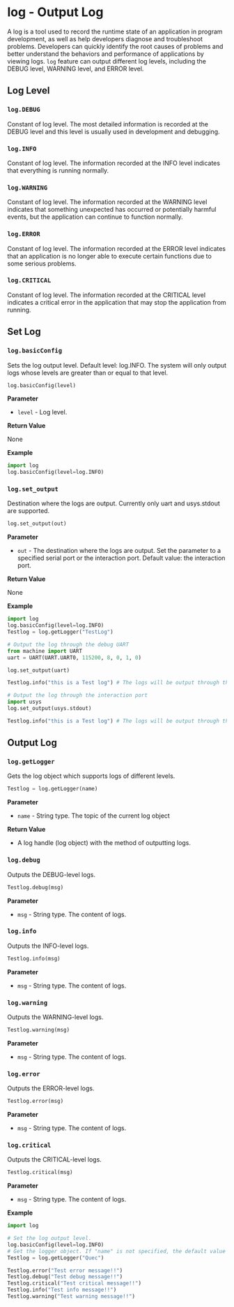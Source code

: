 # log - Output Log

A log is a tool used to record the runtime state of an application in program development, as well as help developers diagnose and troubleshoot problems. Developers can quickly identify the root causes of problems and better understand the behaviors and performance of applications by viewing logs. `log` feature can output different log levels, including the DEBUG level, WARNING level, and ERROR level.



## Log Level

### `log.DEBUG`

Constant of log level. The most detailed information is recorded at the DEBUG level and this level is usually used in development and debugging.

### `log.INFO`

Constant of log level.  The information recorded at the INFO level indicates that everything is running normally.

### `log.WARNING`

Constant of log level.  The information recorded at the WARNING level indicates that something unexpected has occurred or potentially harmful events, but the application can continue to function normally.

### `log.ERROR`

Constant of log level. The information recorded at the ERROR level indicates that an application is no longer able to execute certain functions due to some serious problems.

### `log.CRITICAL`

Constant of log level. The information recorded at the CRITICAL level indicates a critical error in the application that may stop the application from running. 

## Set Log

### `log.basicConfig`

Sets the log output level. Default level: log.INFO. The system will only output logs whose levels are greater than or equal to that level.

```python
log.basicConfig(level)
```

**Parameter**

* `level` - Log level.

**Return Value**

None

**Example**

```python
import log
log.basicConfig(level=log.INFO)
```

### `log.set_output`

Destination where the logs are output. Currently only uart and usys.stdout are supported.

```python
log.set_output(out)
```

**Parameter**

* `out` - The destination where the logs are output. Set the parameter to a specified serial port or the interaction port. Default value: the interaction port. 

**Return Value**

None

**Example**

```python
import log
log.basicConfig(level=log.INFO)
Testlog = log.getLogger("TestLog")

# Output the log through the debug UART
from machine import UART
uart = UART(UART.UART0, 115200, 8, 0, 1, 0)

log.set_output(uart)

Testlog.info("this is a Test log") # The logs will be output through the specified UART.

# Output the log through the interaction port
import usys
log.set_output(usys.stdout)

Testlog.info("this is a Test log") # The logs will be output through the interaction port.
```

## Output Log

### `log.getLogger`

Gets the log object which supports logs of different levels.

```python
Testlog = log.getLogger(name)
```

**Parameter**

* `name` - String type. The topic of the current log object

**Return Value**

*  A log handle (log object) with the method of outputting logs.

### `log.debug`

Outputs the DEBUG-level logs. 

```python
Testlog.debug(msg)
```

**Parameter**

* `msg` - String type. The content of logs.

### `log.info`

Outputs the INFO-level logs.

```python
Testlog.info(msg)
```

**Parameter**

* `msg` - String type. The content of logs.

### `log.warning`

Outputs the WARNING-level logs.

```python
Testlog.warning(msg)
```

**Parameter**

* `msg` - String type. The content of logs.

### `log.error`

Outputs the ERROR-level logs.

```python
Testlog.error(msg)
```

**Parameter**

* `msg` - String type. The content of logs.

### `log.critical`

Outputs the CRITICAL-level logs.

```python
Testlog.critical(msg)
```

**Parameter**

* `msg` - String type. The content of logs.

**Example**

```python
import log

# Set the log output level.
log.basicConfig(level=log.INFO)
# Get the logger object. If "name" is not specified, the default value "root" will be configured. If the "name" is set to the same value multiple times, the same logger object will be returned.
Testlog = log.getLogger("Quec")

Testlog.error("Test error message!!")
Testlog.debug("Test debug message!!")
Testlog.critical("Test critical message!!")
Testlog.info("Test info message!!")
Testlog.warning("Test warning message!!")
```



